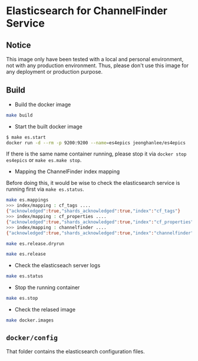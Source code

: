 # Elasticsearch for ChannelFinder Service

## Notice

This image only have been tested with a local and personal environment, not with any production environment. Thus, please don't use this image for any deployment or production purpose.

## Build

* Build the docker image

```bash
make build
```

* Start the built docker image

```bash
$ make es.start
docker run -d --rm -p 9200:9200 --name=es4epics jeonghanlee/es4epics
```

If there is the same name container running, please stop it via `docker stop es4epics` or `make es.make stop`.

* Mapping the ChannelFinder index mapping

Before doing this, it would be wise to check the elasticsearch service is running first via `make es.status`.

```bash
make es.mappings
>>> index/mapping : cf_tags ....
{"acknowledged":true,"shards_acknowledged":true,"index":"cf_tags"}
>>> index/mapping : cf_properties ....
{"acknowledged":true,"shards_acknowledged":true,"index":"cf_properties"}
>>> index/mapping : channelfinder ....
{"acknowledged":true,"shards_acknowledged":true,"index":"channelfinder"}
```

```bash
make es.release.dryrun
```

```bash
make es.release
```

* Check the elasticseach server logs

```bash
make es.status
```

* Stop the running container

```bash
make es.stop
```

* Check the relased image

```bash
make docker.images
```

## `docker/config`

That folder contains the elasticsearch configuration files.
